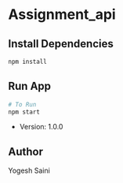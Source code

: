 # Assignment_api


## Install Dependencies

```bash
npm install
```

## Run App

```bash
# To Run
npm start


```
- Version: 1.0.0

## Author

Yogesh Saini

